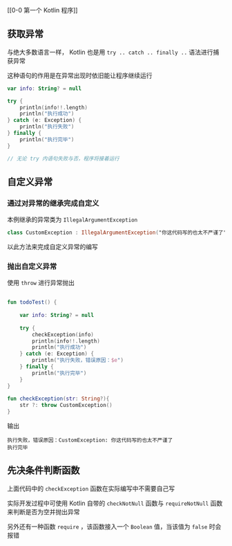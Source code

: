 [[0-0 第一个 Kotlin 程序]]

## 获取异常

与绝大多数语言一样， Kotlin 也是用 `try .. catch .. finally ..` 语法进行捕获异常

这种语句的作用是在异常出现时依旧能让程序继续运行

``` kotlin
var info: String? = null

try {
    println(info!!.length)
    println("执行成功")
} catch (e: Exception) {
    println("执行失败")
} finally {
    println("执行完毕")
}

// 无论 try 内语句失败与否，程序将接着运行

```

## 自定义异常

### 通过对异常的继承完成自定义

本例继承的异常类为 `IllegalArgumentException`

``` kotlin
class CustomException : IllegalArgumentException("你这代码写的也太不严谨了")
```

以此方法来完成自定义异常的编写

### 抛出自定义异常

使用 `throw` 进行异常抛出

``` kotlin
  
fun todoTest() {  
  
    var info: String? = null  
  
    try {  
        checkException(info)  
        println(info!!.length)  
        println("执行成功")  
    } catch (e: Exception) {  
        println("执行失败，错误原因：$e")  
    } finally {  
        println("执行完毕")  
    }  
}  
  
fun checkException(str: String?){  
    str ?: throw CustomException()  
}
```

输出

```
执行失败，错误原因：CustomException: 你这代码写的也太不严谨了
执行完毕
```

## 先决条件判断函数

上面代码中的 `checkException` 函数在实际编写中不需要自己写

实际开发过程中可使用 Kotlin 自带的 `checkNotNull` 函数与 `requireNotNull` 函数来判断是否为空并抛出异常

另外还有一种函数 `require` ，该函数接入一个 `Boolean` 值，当该值为 `false` 时会报错